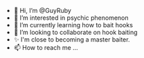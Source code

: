 - 👋 Hi, I’m @GuyRuby
- 👀 I’m interested in psychic phenomenon 
- 🌱 I’m currently learning how to bait hooks
- 💞️ I’m looking to collaborate on hook baiting
- ✨ I'm close to becoming a master baiter.
- 📫 How to reach me ...

<!---l
GuyRuby/GuyRuby is a ✨ special ✨ repository because its `README.md` (this file) appears on your GitHub profile.
You can click the Preview link to take a look at your changes.
--->
